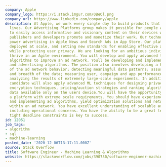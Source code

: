```yaml
---
company: Apple
company_logo: https://i.stack.imgur.com/OBeOl.png
company_url: https://www.linkedin.com/company/apple
description: At Apple, we work every single day to build products that enrich peoples
  lives. Our Advertising Platforms group makes it possible for people around the world
  to easily access informative and visionary content on their devices while helping
  publishers and developers promote and monetize their work. Our technology and services
  power advertising in Apple News and Search Ads in App Store. Our platforms are highly-performant,
  deployed at scale, and setting new standards for enabling effective advertising
  while protecting user privacy. We are looking for an ambitious individual who can
  thrive in an Agile environment. You will develop and apply advanced techniques and
  algorithms to improve an ad network. Youll be developing and implementing new optimization
  and advertising algorithms. The position also involves developing a keen understanding
  of the ad network behavior; detecting meaningful data patterns; assuring the integrity
  and breadth of the data; measuring user, campaign and app performance; and finally
  analyzing the results of extremely large-scale experiments. In addition, the successful
  candidate will also apply advanced ML techniques for designing privacy mechanisms,
  encryption techniques, pricing/auction strategies and ranking algorithms, by utilizing
  data available only on the users device.You will have the opportunity to work on
  a platform with extreme scale requirements. You should have experience developing
  and implementing ad algorithms, yield optimization solutions and network data processes
  within an ad network. You have excellent understanding of scalable architectures
  including operational concerns. You have the ability to be a great teammate under
  tight deadline constraints is key to success.
id: 12051
job_tags:
- algorithm
- sql
- machine-learning
posted_date: '2020-12-06T13:17:11.000Z'
source: Stack Overflow
title: Software Engineer - Machine Learning & Algorithms
website: https://stackoverflow.com/jobs/390730/software-engineer-machine-learning-algorithms-apple
---
```

